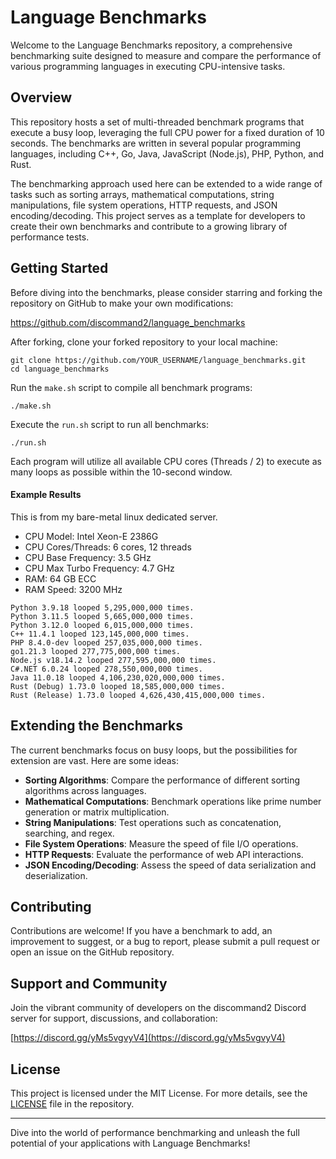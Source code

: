 # Language Benchmarks

Welcome to the Language Benchmarks repository, a comprehensive benchmarking suite designed to measure and compare the performance of various programming languages in executing CPU-intensive tasks.

## Overview

This repository hosts a set of multi-threaded benchmark programs that execute a busy loop, leveraging the full CPU power for a fixed duration of 10 seconds. The benchmarks are written in several popular programming languages, including C++, Go, Java, JavaScript (Node.js), PHP, Python, and Rust.

The benchmarking approach used here can be extended to a wide range of tasks such as sorting arrays, mathematical computations, string manipulations, file system operations, HTTP requests, and JSON encoding/decoding. This project serves as a template for developers to create their own benchmarks and contribute to a growing library of performance tests.

## Getting Started

Before diving into the benchmarks, please consider starring and forking the repository on GitHub to make your own modifications:

https://github.com/discommand2/language_benchmarks

After forking, clone your forked repository to your local machine:

```
git clone https://github.com/YOUR_USERNAME/language_benchmarks.git
cd language_benchmarks
```

Run the `make.sh` script to compile all benchmark programs:

```
./make.sh
```

Execute the `run.sh` script to run all benchmarks:

```
./run.sh
```

Each program will utilize all available CPU cores (Threads / 2) to execute as many loops as possible within the 10-second window.

#### Example Results

This is from my bare-metal linux dedicated server.

- CPU Model: Intel Xeon-E 2386G
- CPU Cores/Threads: 6 cores, 12 threads
- CPU Base Frequency: 3.5 GHz
- CPU Max Turbo Frequency: 4.7 GHz
- RAM: 64 GB ECC
- RAM Speed: 3200 MHz

```text
Python 3.9.18 looped 5,295,000,000 times.
Python 3.11.5 looped 5,665,000,000 times.
Python 3.12.0 looped 6,015,000,000 times.
C++ 11.4.1 looped 123,145,000,000 times.
PHP 8.4.0-dev looped 257,035,000,000 times.
go1.21.3 looped 277,775,000,000 times.
Node.js v18.14.2 looped 277,595,000,000 times.
C#.NET 6.0.24 looped 278,550,000,000 times.
Java 11.0.18 looped 4,106,230,020,000,000 times.
Rust (Debug) 1.73.0 looped 18,585,000,000 times.
Rust (Release) 1.73.0 looped 4,626,430,415,000,000 times.
```

## Extending the Benchmarks

The current benchmarks focus on busy loops, but the possibilities for extension are vast. Here are some ideas:

- **Sorting Algorithms**: Compare the performance of different sorting algorithms across languages.
- **Mathematical Computations**: Benchmark operations like prime number generation or matrix multiplication.
- **String Manipulations**: Test operations such as concatenation, searching, and regex.
- **File System Operations**: Measure the speed of file I/O operations.
- **HTTP Requests**: Evaluate the performance of web API interactions.
- **JSON Encoding/Decoding**: Assess the speed of data serialization and deserialization.

## Contributing

Contributions are welcome! If you have a benchmark to add, an improvement to suggest, or a bug to report, please submit a pull request or open an issue on the GitHub repository.

## Support and Community

Join the vibrant community of developers on the discommand2 Discord server for support, discussions, and collaboration:

[https://discord.gg/yMs5vgvyV4](https://discord.gg/yMs5vgvyV4)

## License

This project is licensed under the MIT License. For more details, see the [LICENSE](LICENSE) file in the repository.

---

Dive into the world of performance benchmarking and unleash the full potential of your applications with Language Benchmarks!
